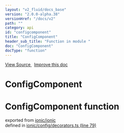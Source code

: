 ```yaml
---
layout: "v2_fluid/docs_base"
version: "2.0.0-alpha.38"
versionHref: "/docs/v2"
path: ""
category: api
id: "configcomponent"
title: "ConfigComponent"
header_sub_title: "Function in module "
doc: "ConfigComponent"
docType: "function"
---
```



<div class="improve-docs">
  <a href='http://github.com/driftyco/ionic2/tree/master/ionic/config/decorators.ts#L78'>
    View Source
  </a>
  &nbsp;
  <a href='http://github.com/driftyco/ionic2/edit/master/ionic/config/decorators.ts#L78'>
    Improve this doc
  </a>
</div>




<h1 class="api-title">

  ConfigComponent



</h1>







<h1 class="class export">ConfigComponent <span class="type">function</span></h1>
<p class="module">exported from <a href='undefined'>ionic/ionic</a><br/>
defined in <a href="https://github.com/driftyco/ionic2/tree/master/ionic/config/decorators.ts#L79-L91">ionic/config/decorators.ts (line 79)</a>
</p>

